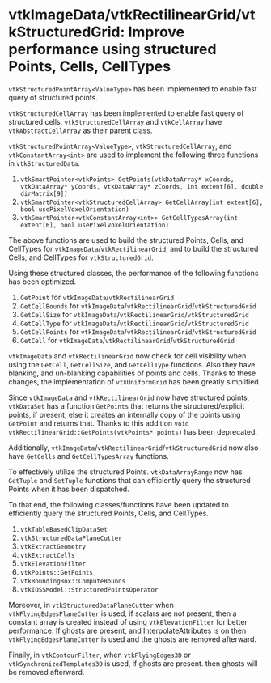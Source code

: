# vtkImageData/vtkRectilinearGrid/vtkStructuredGrid: Improve performance using structured Points, Cells, CellTypes

`vtkStructuredPointArray<ValueType>` has been implemented to enable fast query of structured points.

`vtkStructuredCellArray` has been implemented to enable fast query of structured cells. `vtkStructuredCellArray` and
`vtkCellArray` have `vtkAbstractCellArray` as their parent class.

`vtkStructuredPointArray<ValueType>`, `vtkStructuredCellArray`, and `vtkConstantArray<int>` are used to implement
the following three functions in `vtkStructuredData`.

1) `vtkSmartPointer<vtkPoints> GetPoints(vtkDataArray* xCoords, vtkDataArray* yCoords, vtkDataArray* zCoords,
   int extent[6], double dirMatrix[9])`
2) `vtkSmartPointer<vtkStructuredCellArray> GetCellArray(int extent[6], bool usePixelVoxelOrientation)`
3) `vtkSmartPointer<vtkConstantArray<int>> GetCellTypesArray(int extent[6], bool usePixelVoxelOrientation)`

The above functions are used to build the structured Points, Cells, and CellTypes
for `vtkImageData`/`vtkRectilinearGrid`,
and to build the structured Cells, and CellTypes for `vtkStructuredGrid`.

Using these structured classes, the performance of the following functions has been optimized.

1) `GetPoint` for `vtkImageData`/`vtkRectilinearGrid`
2) `GetCellBounds` for `vtkImageData`/`vtkRectilinearGrid`/`vtkStructuredGrid`
3) `GetCellSize` for `vtkImageData`/`vtkRectilinearGrid`/`vtkStructuredGrid`
4) `GetCellType` for `vtkImageData`/`vtkRectilinearGrid`/`vtkStructuredGrid`
5) `GetCellPoints` for `vtkImageData`/`vtkRectilinearGrid`/`vtkStructuredGrid`
6) `GetCell` for `vtkImageData`/`vtkRectilinearGrid`/`vtkStructuredGrid`

`vtkImageData` and `vtkRectilinearGrid` now check for cell visibility when using the `GetCell`, `GetCellSize`, and
`GetCellType` functions. Also they have blanking, and un-blanking capabilities of points and cells. Thanks to these
changes, the implementation of `vtkUniformGrid` has been greatly simplified.

Since `vtkImageData` and `vtkRectilinearGrid` now have structured points, `vtkDataSet` has a function `GetPoints` that
returns the structured/explicit points, if present, else it creates an internally copy of the points using `GetPoint`
and returns that. Thanks to this addition `void vtkRectilinearGrid::GetPoints(vtkPoints* points)` has been deprecated.

Additionally, `vtkImageData`/`vtkRectilinearGrid`/`vtkStructuredGrid` now also have `GetCells` and `GetCellTypesArray`
functions.

To effectively utilize the structured Points. `vtkDataArrayRange` now has `GetTuple` and `SetTuple` functions
that can efficiently query the structured Points when it has been dispatched.

To that end, the following classes/functions have been updated to efficiently query the structured Points, Cells, and
CellTypes.

1) `vtkTableBasedClipDataSet`
2) `vtkStructuredDataPlaneCutter`
3) `vtkExtractGeometry`
4) `vtkExtractCells`
5) `vtkElevationFilter`
6) `vtkPoints::GetPoints`
7) `vtkBoundingBox::ComputeBounds`
8) `vtkIOSSModel::StructuredPointsOperator`

Moreover, in `vtkStructuredDataPlaneCutter` when `vtkFlyingEdgesPlaneCutter` is used, if scalars are not present, then
a constant array is created instead of using `vtkElevationFilter` for better performance. If ghosts are present,
and InterpolateAttributes is on then `vtkFlyingEdgesPlaneCutter` is used and the ghosts are removed afterward.

Finally, in `vtkContourFilter`, when `vtkFlyingEdges3D` or `vtkSynchronizedTemplates3D` is used, if ghosts are present.
then ghosts will be removed afterward.

